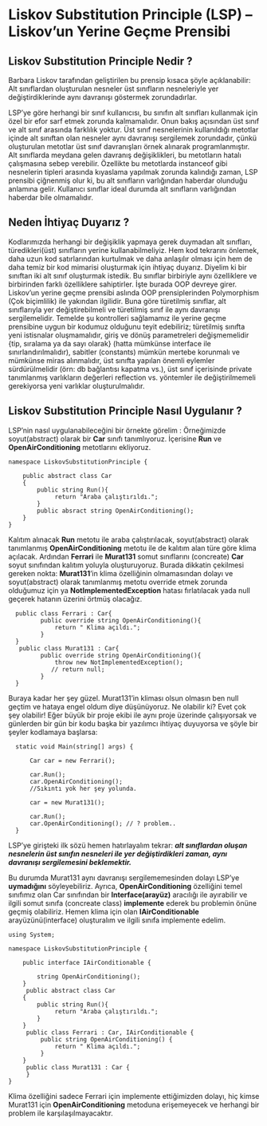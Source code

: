 # **Liskov Substitution Principle (LSP) – Liskov’un Yerine Geçme Prensibi**

## **Liskov Substitution Principle Nedir ?** 

Barbara Liskov tarafından geliştirilen bu prensip kısaca şöyle açıklanabilir:
Alt sınıflardan oluşturulan nesneler üst sınıfların nesneleriyle yer değiştirdiklerinde aynı davranışı göstermek zorundadırlar.

LSP’ye göre herhangi bir sınıf kullanıcısı, bu sınıfın alt sınıfları kullanmak için özel bir efor sarf etmek zorunda kalmamalıdır. Onun bakış açısından üst sınıf ve alt sınıf arasında farklılık yoktur. Üst sınıf nesnelerinin kullanıldığı metotlar içinde alt sınıftan olan nesneler aynı davranışı sergilemek zorundadır, çünkü oluşturulan metotlar üst sınıf davranışları örnek alınarak programlanmıştır. Alt sınıflarda meydana gelen davranış değişiklikleri, bu metotların hatalı çalışmasına sebep verebilir. Özellikte bu metotlarda instanceof gibi nesnelerin tipleri arasında kıyaslama yapılmak zorunda kalındığı zaman, LSP prensibi çiğnenmiş olur ki, bu alt sınıfların varlığından haberdar olunduğu anlamına gelir. Kullanıcı sınıflar ideal durumda alt sınıfların varlığından haberdar bile olmamalıdır.


## **Neden İhtiyaç Duyarız ?**

Kodlarımızda herhangi bir değişiklik yapmaya gerek duymadan alt sınıfları, türedikleri(üst) sınıfların yerine kullanabilmeliyiz. Hem kod  tekrarını önlemek, daha uzun  kod satırlarından  kurtulmak ve  daha anlaşılır olması  için hem de daha temiz bir kod mimarisi oluşturmak için ihtiyaç duyarız. Diyelim ki bir sınıftan iki alt sınıf oluşturmak istedik. Bu sınıflar birbiriyle aynı özelliklere ve birbirinden farklı özelliklere sahiptirler. İşte burada OOP devreye girer. Liskov’un yerine geçme prensibi aslında OOP prensiplerinden Polymorphism (Çok biçimlilik) ile yakından ilgilidir. Buna göre türetilmiş sınıflar, alt sınıflarıyla yer değiştirebilmeli ve türetilmiş sınıf ile aynı davranışı sergilemelidir.
Temelde şu kontrolleri sağlamamız  ile yerine geçme prensibine uygun bir kodumuz olduğunu teyit edebiliriz; türetilmiş sınıfta yeni istisnalar oluşmamalıdır, giriş ve dönüş parametreleri değişmemelidir {tip, sıralama ya da sayı olarak} (hatta mümkünse interface ile sınırlandırılmalıdır), sabitler (constants) mümkün mertebe korunmalı ve mümkünse miras alınmalıdır, üst sınıfta yapılan önemli eylemler sürdürülmelidir (örn: db bağlantısı kapatma vs.), üst sınıf içerisinde private tanımlanmış varlıkların değerleri reflection vs. yöntemler ile değiştirilmemeli gerekiyorsa yeni varlıklar oluşturulmalıdır.


## **Liskov Substitution Principle Nasıl Uygulanır ?**

LSP’nin nasıl uygulanabileceğini bir örnekte görelim :
Örneğimizde soyut(abstract) olarak bir **Car** sınıfı tanımlıyoruz. İçerisine **Run** ve **OpenAirConditioning** metotlarını ekliyoruz.

```
namespace LiskovSubstitutionPrinciple {

    public abstract class Car
    {
        public string Run(){
             return "Araba çalıştırıldı.";
        }
        public absract string OpenAirConditioning();
    }
}
```
Kalıtım alınacak **Run** metotu ile araba çalıştırılacak, soyut(abstract) olarak tanımlanmış **OpenAirConditioning** metotu ile de kalıtım alan türe göre klima açılacak.
Ardından **Ferrari** ile **Murat131** somut sınıflarını (concreate) **Car** soyut sınıfından kalıtım yoluyla oluşturuyoruz. Burada dikkatin çekilmesi gereken nokta: **Murat131**’in klima özelliğinin olmamasından dolayı ve soyut(abstract) olarak tanımlanmış metotu override etmek zorunda olduğumuz için ya **NotImplementedException** hatası fırlatılacak yada null geçerek hatanın üzerini örtmüş olacağız.

```
  public class Ferrari : Car{
         public override string OpenAirConditioning(){
             return " Klima açıldı.";
         }
  }
   public class Murat131 : Car{
         public override string OpenAirConditioning(){
             throw new NotImplementedException();
            // return null;
         }
  }

```

Buraya kadar her şey güzel. Murat131’in kliması olsun olmasın ben null geçtim ve hataya engel oldum diye düşünüyoruz. Ne olabilir ki? Evet çok şey olabilir! Eğer büyük bir proje ekibi ile aynı proje üzerinde çalışıyorsak ve günlerden bir gün bir kodu başka bir yazılımcı ihtiyaç duyuyorsa ve şöyle bir şeyler kodlamaya başlarsa:

```
  static void Main(string[] args) {

      Car car = new Ferrari();

      car.Run();
      car.OpenAirConditioning();
      //Sıkıntı yok her şey yolunda.

      car = new Murat131();

      car.Run();
      car.OpenAirConditioning(); // ? problem..   
  }
```
LSP’ye girişteki ilk sözü hemen hatırlayalım tekrar: ***alt sınıflardan oluşan nesnelerin üst sınıfın nesneleri ile yer değiştirdikleri zaman, aynı davranışı sergilemesini beklemektir.***

Bu durumda Murat131 aynı davranışı sergilememesinden dolayı LSP’ye **uymadığını** söyleyebiliriz. Ayrıca, **OpenAirConditioning** özelliğini temel sınıfımız olan Car sınıfından bir **Interface(arayüz)** aracılığı ile ayırabilir ve ilgili somut sınıfa (concreate class) **implemente** ederek bu problemin önüne geçmiş olabiliriz.  Hemen klima için olan **IAirConditionable** arayüzünü(interface) oluşturalım ve ilgili sınıfa implemente edelim.

```
using System;

namespace LiskovSubstitutionPrinciple {

    public interface IAirConditionable {
        
        string OpenAirConditioning();
    }
     public abstract class Car
    {
        public string Run(){
             return "Araba çalıştırıldı.";
        }
    }
     public class Ferrari : Car, IAirConditionable {
         public string OpenAirConditioning() {
             return " Klima açıldı.";
         }
    }
     public class Murat131 : Car {
     }
}
```
Klima özelliğini sadece Ferrari için implemente ettiğimizden dolayı, hiç kimse Murat131 için **OpenAirConditioning** metoduna erişemeyecek ve herhangi bir problem ile karşılaşılmayacaktır.



